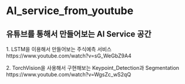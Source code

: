 # AI_service_from_youtube

<h2>유튜브를 통해서 만들어보는 AI Service 공간</h2>

<p>1. LSTM을 이용해서 만들어보는 주식예측 서비스<br>
https://www.youtube.com/watch?v=sG_WeGbZ9A4</p>


<p>2. TorchVision을 사용해서 구현해보는 Keypoint_Detection과 Segmentation<br>
https://www.youtube.com/watch?v=WgsZc_wS2qQ</p>
